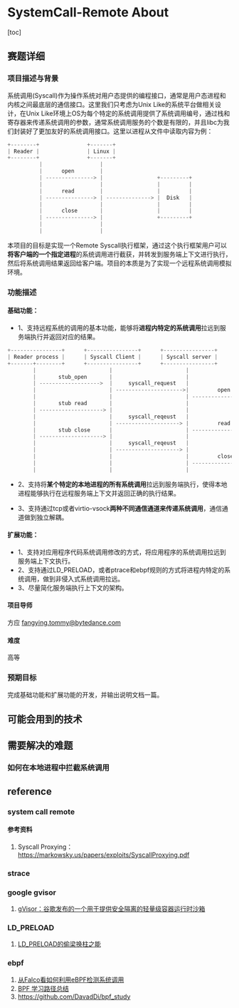 # SystemCall-Remote About

[toc]

## 赛题详细

### 项目描述与背景

系统调用(Syscall)作为操作系统对用户态提供的编程接口，通常是用户态进程和内核之间最底层的通信接口。这里我们只考虑为Unix Like的系统平台做相关设计，在Unix Like环境上OS为每个特定的系统调用提供了系统调用编号，通过栈和寄存器来传递系统调用的参数，通常系统调用服务的个数是有限的，并且libc为我们封装好了更加友好的系统调用接口。这里以进程从文件中读取内容为例：

```c
+--------+               +-------+
| Reader |               | Linux |
+--------+               +-------+
          |                  |
          |      open        |
          | ---------------> |                 +---------+
          |                  |                 |         |
          |      read        |                 |         |
          | ---------------> | --------------> |  Disk   |
          |                  |                 |         |
          |      close       |                 |         |
          | ---------------> |                 +---------+
          |                  |
          |                  |
```

本项目的目标是实现一个Remote Syscall执行框架，通过这个执行框架用户可以**将客户端的一个指定进程**的系统调用进行截获，并转发到服务端上下文进行执行，然后将系统调用结果返回给客户端。项目的本质是为了实现一个远程系统调用模拟环境。

### 功能描述

#### 基础功能：

* 1、支持远程系统的调用的基本功能，能够将**进程内特定的系统调用**拉远到服务端执行并返回对应的结果。

```c
+----------------+      +----------------+      +----------------+     +------------------+
| Reader process |      | Syscall Client |      | Syscall server |     | Operating System |
+-------+--------+      +----------------+      +----------------+     +------------------+
        |                       |                       |                      |
        |       stub_open       |                       |                      |
        | ------------------->  |     syscall_request   |                      |
        |                       | --------------------->|         open         |
        |                       |                       | -------------------->|
        |       stub read       |                       |                      |                +----------+
        | --------------------> |                       |                      |                |          |
        |                       |     syscall_reqeust   |                      |                |          |
        |                       | --------------------> |         read         |                |   disk   |
        |       stub close      |                       | -------------------> | -------------> |          |
        | --------------------> |                       |                      |                |          |
        |                       |     syscall_reqeust   |                      |                |          |
        |                       | --------------------> |                      |                |          |
        |                       |                       |         close        |                +----------+
        |                       |                       | -------------------> |
        |                       |                       |                      |
```

* 2、支持将**某个特定的本地进程的所有系统调用**拉远到服务端执行，使得本地进程能够执行在远程服务端上下文并返回正确的执行结果。

* 3、支持通过tcp或者virtio-vsock**两种不同通信通道来传递系统调用**，通信通道做到独立解耦。

#### 扩展功能：

* 1、支持对应用程序代码系统调用修改的方式，将应用程序的系统调用拉远到服务端上下文执行。
* 2、支持通过LD\_PRELOAD，或者ptrace和ebpf规则的方式将进程内特定的系统调用，做到非侵入式系统调用拉远。
* 3、尽量简化服务端执行上下文的架构。

#### 项目导师

方应 fangying.tommy@bytedance.com

#### 难度

高等

### 预期目标

完成基础功能和扩展功能的开发，并输出说明文档一篇。

## 可能会用到的技术

## 需要解决的难题

### 如何在本地进程中拦截系统调用



## reference

### system call remote

#### 参考资料

1. Syscall Proxying： https://markowsky.us/papers/exploits/SyscallProxying.pdf

### strace

### google gvisor

1. [gVisor：谷歌发布的一个用于提供安全隔离的轻量级容器运行时沙箱](https://www.infoq.cn/article/2018/05/gvisor-container-sandbox)

### LD_PRELOAD

1. [LD_PRELOAD的偷梁换柱之能](https://www.cnblogs.com/net66/p/5609026.html)

### ebpf

1. [从Falco看如何利用eBPF检测系统调用](https://www.wangan.com/p/7fy7f4de44048f47)
2. [BPF 学习路径总结](https://www.modb.pro/db/82230)
3. https://github.com/DavadDi/bpf_study

